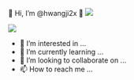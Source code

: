 👋 Hi, I’m @hwangji2x 👋
<a href="https://velog.io/@hwangji2x" target="_blank"><img src="https://img.shields.io/badge/20C997?style=?style=for-the-badge&logo=appveyor&logo=Velog&logoColor=FFFFFF"/></a>

<a href="https://velog.io/@hwangji2x" target="_blank"><img src="https://img.shields.io/badge/20C997?style=for-the-badge&logo=appveyor&logo=Velog&logoColor=FFFFFF"/></a>
- 👀 I’m interested in ...
- 🌱 I’m currently learning ...
- 💞️ I’m looking to collaborate on ...
- 📫 How to reach me ...

<!---
hwangji2x/hwangji2x is a ✨ special ✨ repository because its `README.md` (this file) appears on your GitHub profile.
You can click the Preview link to take a look at your changes.
--->


